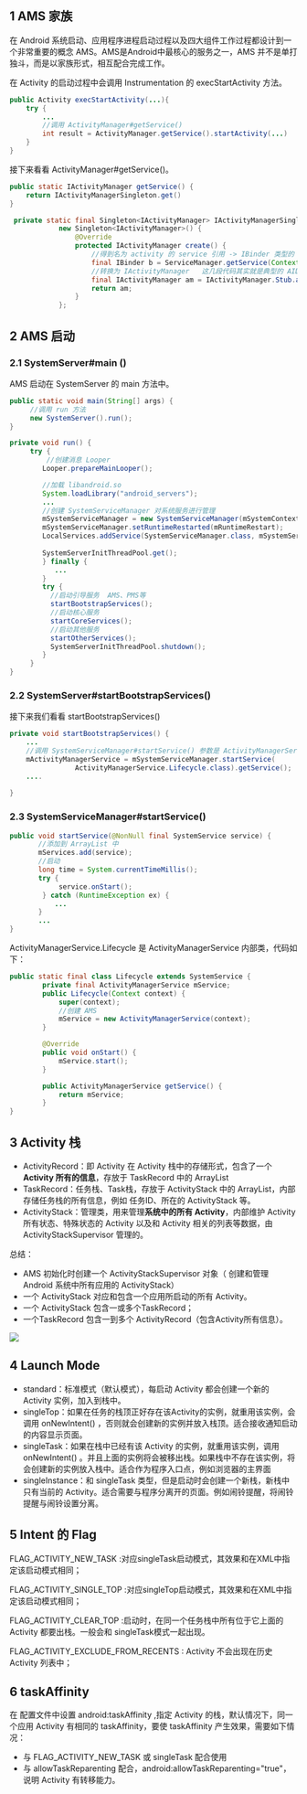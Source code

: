 ## 1 AMS 家族

在 Android 系统启动、应用程序进程启动过程以及四大组件工作过程都设计到一个非常重要的概念 AMS。AMS是Android中最核心的服务之一，AMS 并不是单打独斗，而是以家族形式，相互配合完成工作。



在 Activity 的启动过程中会调用 Instrumentation 的 execStartActivity 方法。

```java
public Activity execStartActivity(...){
    try {
        ...
        //调用 ActivityManager#getService() 
        int result = ActivityManager.getService().startActivity(...)    
    }
}
```

接下来看看 ActivityManager#getService()。

```java
public static IActivityManager getService() {
    return IActivityManagerSingleton.get()    
}

 private static final Singleton<IActivityManager> IActivityManagerSingleton =
            new Singleton<IActivityManager>() {
                @Override
                protected IActivityManager create() {
                    //得到名为 activity 的 service 引用 -> IBinder 类型的 AMS 引用。
                    final IBinder b = ServiceManager.getService(Context.ACTIVITY_SERVICE);
                    //转换为 IActivityManager   这几段代码其实就是典型的 AIDL 应用
                    final IActivityManager am = IActivityManager.Stub.asInterface(b);
                    return am;
                }
            };

```

## 2 AMS 启动

### 2.1 SystemServer#main ()

AMS 启动在 SystemServer 的 main 方法中。

```java
public static void main(String[] args) {
     //调用 run 方法
     new SystemServer().run();
}

private void run() {
     try {
         //创建消息 Looper
        Looper.prepareMainLooper();

        //加载 libandroid.so
        System.loadLibrary("android_servers");
        ...
        //创建 SystemServiceManager 对系统服务进行管理   
        mSystemServiceManager = new SystemServiceManager(mSystemContext);
        mSystemServiceManager.setRuntimeRestarted(mRuntimeRestart);
        LocalServices.addService(SystemServiceManager.class, mSystemServiceManager);
            
        SystemServerInitThreadPool.get();
        } finally {
           ...
        }
        try {
          //启动引导服务  AMS、PMS等
          startBootstrapServices();
          //启动核心服务  
          startCoreServices();
          //启动其他服务  
          startOtherServices();
          SystemServerInitThreadPool.shutdown();
        }
     }
}
```

### 2.2 SystemServer#startBootstrapServices()

接下来我们看看 startBootstrapServices()

```java
private void startBootstrapServices() {
    ...
    //调用 SystemServiceManager#startService() 参数是 ActivityManagerService.Lifecycle.class   
    mActivityManagerService = mSystemServiceManager.startService(
                ActivityManagerService.Lifecycle.class).getService();
    ....
    
}
```

### 2.3 SystemServiceManager#startService()

```java
public void startService(@NonNull final SystemService service) {
       //添加到 ArrayList 中
       mServices.add(service);
       //启动
       long time = System.currentTimeMillis();
       try {
            service.onStart();
        } catch (RuntimeException ex) {
           ...
       }
       ...
}
```

 ActivityManagerService.Lifecycle 是 ActivityManagerService 内部类，代码如下：

```java
public static final class Lifecycle extends SystemService {
        private final ActivityManagerService mService;
        public Lifecycle(Context context) {
            super(context);
            //创建 AMS
            mService = new ActivityManagerService(context);
        }

        @Override
        public void onStart() {
            mService.start();
        }

        public ActivityManagerService getService() {
            return mService;
        }
}
```

## 3 Activity 栈

* ActivityRecord：即 Activity 在 Activity 栈中的存储形式，包含了一个 **Activity 所有的信息**，存放于 TaskRecord 中的 ArrayList
* TaskRecord：任务栈、Task栈，存放于 ActivityStack 中的 ArrayList，内部存储任务栈的所有信息，例如 任务ID、所在的 ActivityStack 等。
* ActivityStack：管理类，用来管理**系统中的所有 Activity**，内部维护 Activity 所有状态、特殊状态的 Activity 以及和 Activity 相关的列表等数据，由 ActivityStackSupervisor 管理的。

总结：

* AMS 初始化时创建一个 ActivityStackSupervisor 对象（ 创建和管理 Android 系统中所有应用的 ActivityStack）
* 一个 ActivityStack 对应和包含一个应用所启动的所有 Activity。
* 一个 ActivityStack 包含一或多个TaskRecord；
* 一个TaskRecord 包含一到多个 ActivityRecord（包含Activity所有信息）。

![](../asset/Activity栈.png)

## 4 Launch Mode

* standard：标准模式（默认模式），每启动 Activity 都会创建一个新的 Activity 实例，加入到栈中。
* singleTop：如果在任务的栈顶正好存在该Activity的实例，就重用该实例，会调用 onNewIntent() ，否则就会创建新的实例并放入栈顶。适合接收通知启动的内容显示页面。
* singleTask：如果在栈中已经有该 Activity 的实例，就重用该实例，调用 onNewIntent() 。并且上面的实例将会被移出栈。如果栈中不存在该实例，将会创建新的实例放入栈中。适合作为程序入口点，例如浏览器的主界面
* singleInstance：和 singleTask 类型，但是启动时会创建一个新栈，新栈中只有当前的 Activity。适合需要与程序分离开的页面。例如闹铃提醒，将闹铃提醒与闹铃设置分离。

## 5 Intent 的 Flag

FLAG_ACTIVITY_NEW_TASK :对应singleTask启动模式，其效果和在XML中指定该启动模式相同；

FLAG_ACTIVITY_SINGLE_TOP :对应singleTop启动模式，其效果和在XML中指定该启动模式相同；

FLAG_ACTIVITY_CLEAR_TOP :启动时，在同一个任务栈中所有位于它上面的 Activity 都要出栈。一般会和 singleTask模式一起出现。

FLAG_ACTIVITY_EXCLUDE_FROM_RECENTS : Activity 不会出现在历史 Activity 列表中；

## 6 taskAffinity

在 配置文件中设置 android:taskAffinity ,指定 Activity 的栈，默认情况下，同一个应用 Activity 有相同的 taskAffinity，要使 taskAffinity 产生效果，需要如下情况：

* 与 FLAG_ACTIVITY_NEW_TASK 或 singleTask 配合使用
* 与 allowTaskReparenting 配合，android:allowTaskReparenting="true"，说明 Activity 有转移能力。